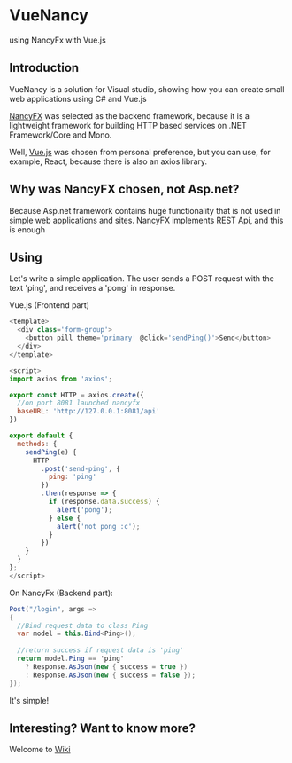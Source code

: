 # VueNancy
using NancyFx with Vue.js

## Introduction
VueNancy is a solution for Visual studio, showing how you can create small web applications using C# and Vue.js

[NancyFX](https://github.com/NancyFx/Nancy) was selected as the backend framework, because it is a lightweight framework for building HTTP based services on .NET Framework/Core and Mono.
  
Well, [Vue.js](https://github.com/vuejs/vue) was chosen from personal preference, but you can use, for example, React, because there is also an axios library.
  
## Why was NancyFX chosen, not Asp.net?
Because Asp.net framework contains huge functionality that is not used in simple web applications and sites.
NancyFX implements REST Api, and this is enough

## Using
Let's write a simple application. The user sends a POST request with the text 'ping', and receives a 'pong' in response.

Vue.js (Frontend part)
```js
<template>
  <div class='form-group'>
    <button pill theme='primary' @click='sendPing()'>Send</button>
  </div>
</template>

<script>
import axios from 'axios';

export const HTTP = axios.create({
  //on port 8081 launched nancyfx
  baseURL: 'http://127.0.0.1:8081/api'
})

export default {
  methods: {
    sendPing(e) {
      HTTP
        .post('send-ping', {
          ping: 'ping'
        })
        .then(response => {
          if (response.data.success) {
            alert('pong');
          } else {
            alert('not pong :c');
          }
        })
    }
  }
};
</script>
```

On NancyFx (Backend part):
```csharp
Post("/login", args =>
{
  //Bind request data to class Ping
  var model = this.Bind<Ping>();
  
  //return success if request data is 'ping'
  return model.Ping == 'ping'
    ? Response.AsJson(new { success = true })
    : Response.AsJson(new { success = false });
});
```

It's simple!

## Interesting? Want to know more?
Welcome to [Wiki](https://github.com/kotC9/VueNancy/wiki)
